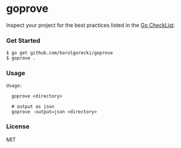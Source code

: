 # goprove

Inspect your project for the best practices listed in the [Go CheckList](https://github.com/matttproud/gochecklist).

### Get Started

    $ go get github.com/karolgorecki/goprove
    $ goprove .

### Usage

```
Usage:

  goprove <directory>

  # output as json
  goprove -output=json <directory>
```

### License
MIT